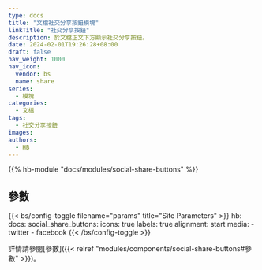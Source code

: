 ```yaml
---
type: docs
title: "文檔社交分享按鈕模塊"
linkTitle: "社交分享按鈕"
description: 於文檔正文下方顯示社交分享按鈕。
date: 2024-02-01T19:26:28+08:00
draft: false
nav_weight: 1000
nav_icon:
  vendor: bs
  name: share
series:
  - 模塊
categories:
  - 文檔
tags:
  - 社交分享按鈕
images:
authors:
  - HB
---
```


{{% hb-module "docs/modules/social-share-buttons" %}}

## 參數

{{< bs/config-toggle filename="params" title="Site Parameters" >}}
hb:
  docs:
    social_share_buttons:
      icons: true
      labels: true
      alignment: start
      media:
        - twitter
        - facebook
{{< /bs/config-toggle >}}

詳情請參閱[參數]({{< relref "modules/components/social-share-buttons#參數" >}})。
